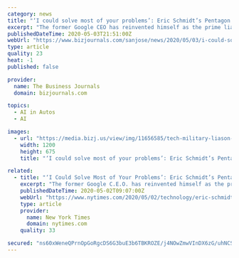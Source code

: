 ```yaml
---
category: news
title: "‘I could solve most of your problems’: Eric Schmidt’s Pentagon offensive"
excerpt: "The former Google CEO has reinvented himself as the prime liaison between Silicon Valley and the military-industrial complex."
publishedDateTime: 2020-05-03T21:51:00Z
webUrl: "https://www.bizjournals.com/sanjose/news/2020/05/03/i-could-solve-most-of-your-problems-eric-schmidt.html"
type: article
quality: 23
heat: -1
published: false

provider:
  name: The Business Journals
  domain: bizjournals.com

topics:
  - AI in Autos
  - AI

images:
  - url: "https://media.bizj.us/view/img/11656585/tech-military-liason-0*1200xx4924-2770-0-257.jpg"
    width: 1200
    height: 675
    title: "‘I could solve most of your problems’: Eric Schmidt’s Pentagon offensive"

related:
  - title: "‘I Could Solve Most of Your Problems’: Eric Schmidt’s Pentagon Offensive"
    excerpt: "The former Google C.E.O. has reinvented himself as the prime liaison between Silicon Valley and the military-industrial complex."
    publishedDateTime: 2020-05-02T09:07:00Z
    webUrl: "https://www.nytimes.com/2020/05/02/technology/eric-schmidt-pentagon-google.html"
    type: article
    provider:
      name: New York Times
      domain: nytimes.com
    quality: 33

secured: "ns60xWeneQPrnOpGoRgcDS6G3buE3b6TBKROZE/j4NOwZmwVInDX6zG/uhNCS6Cab3CxWiJz89CKb/rLRrX1V2l9D/EdeU3cnE8ED/C4PYsPMbRxu0JuJml6C3Jzw/jMXrNWOZdGlW2VlLCXZBekqzv+prDWqKH3wie75nZp6gW2Mq1Ni5XxhrHmsZeRis5WuYN/slgXBcdyXhiqX7pspSgbQVZ5yLF2vFn+a5j39EGQ7tlzqOWjml5z7/jlBDnuoCKDkWiJi65FjxsKkd9l83m6zdh1tKH6e6FiI1pv8j6wTKL/JKdZplweaPyf14bV;J9Xe2E+ILvgUP9G/DaxDHw=="
---
```


